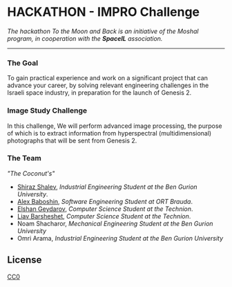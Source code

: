 # HACKATHON - IMPRO Challenge

_The hackathon To the Moon and Back is an initiative of the Moshal program,
in cooperation with the **SpaceIL** association._

---
### The Goal

To gain practical experience and work on a significant project that can advance your career, by solving relevant engineering challenges in the Israeli space industry, in preparation for the launch of Genesis 2.

### Image Study Challenge

In this challenge, We will perform advanced image processing, the purpose of which is to extract information from hyperspectral (multidimensional) photographs that will be sent from Genesis 2.

### The Team

_"The Coconut's"_

- [Shiraz Shalev](https://github.com/shirazshalev), _Industrial Engineering Student at the Ben Gurion University_.
- [Alex Baboshin](https://github.com/AxFISR), _Software Engineering Student at ORT Brauda_.
- [Elshan Geydarov](https://github.com/TTuT6yJI), _Computer Science Student at the Technion_.
- [Liav Barsheshet](https://github.com/liavbarsheshet), _Computer Science Student at the Technion_.
- Noam Shacharor, _Mechanical Engineering Student at the Ben Gurion University_
- Omri Arama, _Industrial Engineering Student at the Ben Gurion University_

## License

[CC0](LICENSE)
